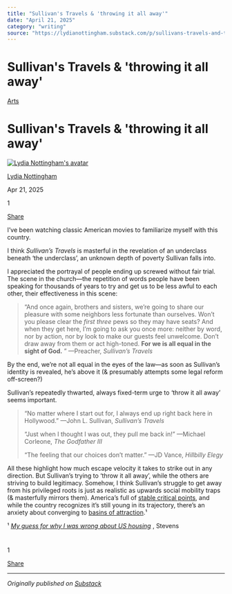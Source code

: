 ```yaml
---
title: "Sullivan's Travels & 'throwing it all away'"
date: "April 21, 2025"
category: "writing"
source: "https://lydianottingham.substack.com/p/sullivans-travels-and-throwing-it"
---
```


# Sullivan's Travels & 'throwing it all away'

[Arts](https://lydianottingham.substack.com/s/arts/?utm_source=substack&utm_medium=menu)

# Sullivan's Travels & 'throwing it all away'

[![Lydia Nottingham's avatar](https://substackcdn.com/image/fetch/$s_!vtly!,w_36,h_36,c_fill,f_auto,q_auto:good,fl_progressive:steep/https%3A%2F%2Fsubstack-post-media.s3.amazonaws.com%2Fpublic%2Fimages%2F00b9f6ba-3b98-4eab-af7a-8b677e3d2c62_1126x1126.jpeg)](https://substack.com/@lydianottingham)

[Lydia Nottingham](https://substack.com/@lydianottingham)

Apr 21, 2025

1

[](https://lydianottingham.substack.com/p/sullivans-travels-and-throwing-it/comments)

[Share](javascript:void\(0\))

I’ve been watching classic American movies to familiarize myself with this country.

I think _Sullivan’s Travels_ is masterful in the revelation of an underclass beneath ‘the underclass’, an unknown depth of poverty Sullivan falls into.

I appreciated the portrayal of people ending up screwed without fair trial. The scene in the church—the repetition of words people have been speaking for thousands of years to try and get us to be less awful to each other, their effectiveness in this scene:

> “And once again, brothers and sisters, we’re going to share our pleasure with some neighbors less fortunate than ourselves. Won’t you please clear the _first three_ pews so they may have seats? And when they get here, I’m going to ask you once more: neither by word, nor by action, nor by look to make our guests feel unwelcome. Don’t draw away from them or act high-toned. **For we is all equal in the sight of God.** ” —Preacher, _Sullivan’s Travels_

By the end, we’re not all equal in the eyes of the law—as soon as Sullivan’s identity is revealed, he’s above it (& presumably attempts some legal reform off-screen?)

Sullivan’s repeatedly thwarted, always fixed-term urge to ‘throw it all away’ seems important. 

> “No matter where I start out for, I always end up right back here in Hollywood.” —John L. Sullivan, _Sullivan’s Travels_
> 
> “Just when I thought I was out, they pull me back in!” —Michael Corleone, _The Godfather III_
> 
> “The feeling that our choices don’t matter.” —JD Vance, _Hillbilly Elegy_

All these highlight how much escape velocity it takes to strike out in any direction. But Sullivan’s trying to ‘throw it all away’, while the others are striving to build legitimacy. Somehow, I think Sullivan’s struggle to get away from his privileged roots is just as realistic as upwards social mobility traps (& masterfully mirrors them). America’s full of [stable critical points](https://www.larserikpersson.se/webcourse/ix-introduction-to-the-theory-of-dynamical-systems-chaos-stability-and-bifurcations/7-classification-of-critical-points/), and while the country recognizes it’s still young in its trajectory, there’s an anxiety about converging to [basins of attraction](https://en.wikipedia.org/wiki/Attractor#Basins_of_attraction).¹

¹ _[My guess for why I was wrong about US housing](https://www.lesswrong.com/posts/mYEcfGCDy74NMi7QQ/my-guess-for-why-i-was-wrong-about-us-housing)_ , Stevens 

# 

1

[](https://lydianottingham.substack.com/p/sullivans-travels-and-throwing-it/comments)

[Share](javascript:void\(0\))


---

*Originally published on [Substack](https://lydianottingham.substack.com/p/sullivans-travels-and-throwing-it)*

